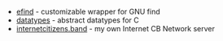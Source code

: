 * [efind](https://efind.dixieflatline.de/) - customizable wrapper for GNU find
* [datatypes](https://datatypes.dixieflatline.de/) - abstract datatypes for C
* [internetcitizens.band](https://internetcitizens.band/) - my own Internet CB Network server

